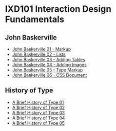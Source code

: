 IXD101 Interaction Design Fundamentals 
======================================

John Baskerville
----------------

- [John Baskerville 01 - Markup](https://eimercooney.github.io/John_baskerville/baskerville.html)
- [John Baskerville 02 - Lists](https://eimercooney.github.io/John_baskerville/list.html)
- [John Baskerville 03 - Adding Tables](https://eimercooney.github.io/John_baskerville/table.html)
- [John Baskerville 04 - Adding Images](https://eimercooney.github.io/John_baskerville/baskerville.html)
- [John Baskerville 05 - Type Markup](https://eimercooney.github.io/John_baskerville/type.html)
- [John Baskerville 06 - CSS Document](https://eimercooney.github.io/John_baskerville/style.css)

History of Type
---------------
- [A Brief History of Type 01](https://eimercooney.github.io/historyoftype.html)
- [A Brief History of Type 02](https://eimercooney.github.io/john_baskerville/a_brief_history_of_type2.html)
- [A Brief History of Type 03](https://eimercooney.github.io/john_baskerville/a_brief_history_of_type4.html)
- [A Brief History of Type 04](https://eimercooney.github.io/john_baskerville/a_brief_history_of_type5.html)
- [A Brief History of Type 05](https://eimercooney.github.io/john_baskerville/a_brief_history_of_type6.html)

